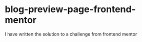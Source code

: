 # blog-preview-page-frontend-mentor
I have written the solution to a challenge from frontend mentor
